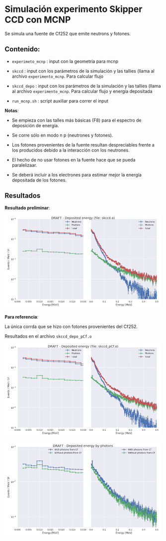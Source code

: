# Simulación experimento Skipper CCD con MCNP

Se simula una fuente de Cf252 que emite neutrons y fotones.


## Contenido:

* `experimeto_mcnp` : input con la geometría para mcnp

* `skccd` : input con los parámetros de la simulación y las tallies (llama al archivo `experimento_mcnp`. Para calcular flujo

* `skccd_depo` : input con los parámetros de la simulación y las tallies (llama al archivo `experimento_mcnp`. Para calcular flujo y energía depositada

* `run_mcnp.sh` : script auxiliar para correr el input


**Notas**: 

* Se empieza con las talles más básicas (F8) para el espectro de deposición de energía.

* Se corre sólo en modo n p (neutrones y fotones).

* Los fotones provenientes de la fuente resultan despreciables frente a los producidos debido a la interacción con los neutrones.

* El hecho de no usar fotones en la fuente hace que se pueda paralelizaar.

* Se deberá incluir a los electrones para estimar mejor la energía depositada de los fotones.


## Resultados

**Resultado preliminar**:

![Deposited energy in silicon](espectros_skccd.png)


**Para referencia**:

La única corrda que se hizo con fotones provenientes del Cf252.

Resultados en el archivo `skccd_depo_pCf.o`

![Deposited energy in silicon including photons from Cf252](espectros_skccd_pCf.png)


![Deposited energy by photons with and without taking into accout the photon emission from the Cf source](espectros_photons_from_Cf.png)
